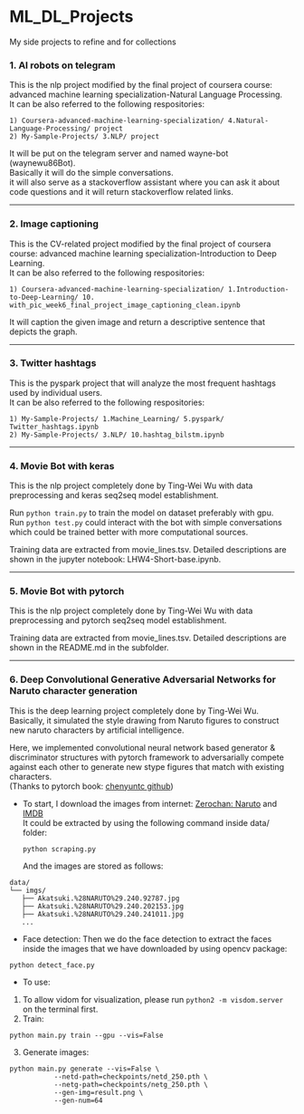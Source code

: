 # ML_DL_Projects
My side projects to refine and for collections

### 1. AI robots on telegram
This is the nlp project modified by the final project of coursera course: advanced machine learning specialization-Natural Language Processing.  
It can be also referred to the following respositories: <br>
```
1) Coursera-advanced-machine-learning-specialization/ 4.Natural-Language-Processing/ project
2) My-Sample-Projects/ 3.NLP/ project
```

It will be put on the telegram server and named wayne-bot (waynewu86Bot). <br>
Basically it will do the simple conversations. <br> 
it will also serve as a stackoverflow assistant where you can ask it about code questions and it will return stackoverflow related links.

---

### 2. Image captioning
This is the CV-related project modified by the final project of coursera course: advanced machine learning specialization-Introduction to Deep Learning.   
It can be also referred to the following respositories: <br>
```
1) Coursera-advanced-machine-learning-specialization/ 1.Introduction-to-Deep-Learning/ 10. with_pic_week6_final_project_image_captioning_clean.ipynb
```

It will caption the given image and return a descriptive sentence that depicts the graph.  

---

### 3. Twitter hashtags
This is the pyspark project that will analyze the most frequent hashtags used by individual users.   
It can be also referred to the following respositories: <br>
```
1) My-Sample-Projects/ 1.Machine_Learning/ 5.pyspark/ Twitter_hashtags.ipynb
2) My-Sample-Projects/ 3.NLP/ 10.hashtag_bilstm.ipynb
```
---

### 4. Movie Bot with keras
This is the nlp project completely done by Ting-Wei Wu with data preprocessing and keras seq2seq model establishment. <br>

Run `python train.py` to train the model on dataset preferably with gpu. <br>
Run `python test.py` could interact with the bot with simple conversations which could be trained better with more computational sources. <br>

Training data are extracted from movie_lines.tsv. Detailed descriptions are shown in the jupyter notebook: LHW4-Short-base.ipynb.

---

### 5. Movie Bot with pytorch
This is the nlp project completely done by Ting-Wei Wu with data preprocessing and pytorch seq2seq model establishment. <br>

Training data are extracted from movie_lines.tsv. Detailed descriptions are shown in the README.md in the subfolder.

---

### 6. Deep Convolutional Generative Adversarial Networks for Naruto character generation
This is the deep learning project completely done by Ting-Wei Wu. Basically, it simulated the style drawing from Naruto figures to construct new naruto characters by artificial intelligence. <br>

Here, we implemented convolutional neural network based generator & discriminator structures with pytorch framework to adversarially compete against each other to generate new stype figures that match with existing characters. <br>
(Thanks to pytorch book: [chenyuntc github](https://github.com/chenyuntc/pytorch-book/tree/master/chapter7-GAN%E7%94%9F%E6%88%90%E5%8A%A8%E6%BC%AB%E5%A4%B4%E5%83%8F))

- To start, I download the images from internet: [Zerochan: Naruto](https://www.zerochan.net/NARUTO) and [IMDB](https://www.imdb.com/title/tt6342474/mediaindex?page={}&ref_=ttmi_mi_sm) <br>
  It could be extracted by using the following command inside data/ folder:
  ```
  python scraping.py
  ```
  And the images are stored as follows:
 ```
 data/
└── imgs/
    ├── Akatsuki.%28NARUTO%29.240.92787.jpg
    ├── Akatsuki.%28NARUTO%29.240.202153.jpg
    ├── Akatsuki.%28NARUTO%29.240.241011.jpg
    ...
 ```

- Face detection:
 Then we do the face detection to extract the faces inside the images that we have downloaded by using opencv package:
 ```
 python detect_face.py
 ```

- To use:
 1. To allow vidom for visualization, please run `python2 -m visdom.server` on the terminal first.
 2. Train:
 ```
 python main.py train --gpu --vis=False
 ```
 3. Generate images:
 ```
 python main.py generate --vis=False \
            --netd-path=checkpoints/netd_250.pth \
            --netg-path=checkpoints/netg_250.pth \
            --gen-img=result.png \
            --gen-num=64
 ```


